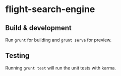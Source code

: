 # flight-search-engine



## Build & development

Run `grunt` for building and `grunt serve` for preview.

## Testing

Running `grunt test` will run the unit tests with karma.
